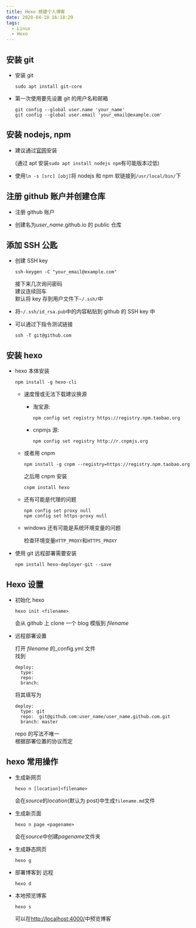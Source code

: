 ```yaml
---
title: Hexo 搭建个人博客
date: 2020-04-10 16:18:29
tags:
  - Linux
  - Hexo
---
```


## 安装 git

- 安装 git

  `sudo apt install git-core`

- 第一次使用要先设置 git 的用户名和邮箱

  `git config --global user.name 'your_name'`  
  `git config --global user.email 'your_email@example.com'`

## 安装 nodejs, npm

- 建议通过[官网](https://nodejs.org/en/)安装

  (通过 apt 安装`sudo apt install nodejs npm`有可能版本过低)

- 使用`ln -s [src] [obj]`将 nodejs 和 npm 软链接到`/usr/local/bin/`下

## 注册 github 账户并创建仓库

- 注册 github 账户

- 创建名为*user_name*.github.io 的 public 仓库

## 添加 SSH 公匙

- 创建 SSH key

  `ssh-keygen -C "your_email@example.com"`

  接下来几次询问密码  
  建议连续回车  
  默认将 key 存到用户文件下`~/.ssh/`中

- 将`~/.ssh/id_rsa.pub`中的内容粘贴到 github 的 SSH key 中

- 可以通过下指令测试链接

  `ssh -T git@github.com`

## 安装 hexo

- hexo 本体安装

  `npm install -g hexo-cli`

  - 速度慢或无法下载建议换源

    - 淘宝源:

      `npm config set registry https://registry.npm.taobao.org`

    - cnpmjs 源:

      `npm config set registry http://r.cnpmjs.org`

  - 或者用 cnpm

    `npm install -g cnpm --registry=https://registry.npm.taobao.org`

    之后用 cnpm 安装

    `cnpm install hexo`

  - 还有可能是代理的问题

    `npm config set proxy null`  
    `npm config set https-proxy null`

  - windows 还有可能是系统环境变量的问题

    检查环境变量`HTTP_PROXY`和`HTTPS_PROXY`

- 使用 git 远程部署需要安装

  `npm install hexo-deployer-git --save`

## Hexo 设置

- 初始化 hexo

  `hexo init <filename>`

  会从 github 上 clone 一个 blog 模版到 _filename_

- 远程部署设置

  打开 _filename_ 的\_config.yml 文件  
  找到

  ```
  deploy:
    type:
    repo:
    branch:
  ```

  将其填写为

  ```
  deploy:
    type: git
    repo:  git@github.com:user_name/user_name.github.com.git
    branch: master
  ```

  repo 的写法不唯一  
   根据部署位置的协议而定

## hexo 常用操作

- 生成新网页

  `hexo n [location]<filename>`

  会在*source*的*location*(默认为 post)中生成`filename.md`文件

- 生成新页面

  `hexo n page <pagename>`

  会在*source*中创建*pagename*文件夹

- 生成静态网页

  `hexo g`

- 部署博客到 远程

  `hexo d`

- 本地预览博客

  `hexo s`

  可以在<http://localhost:4000/>中预览博客
